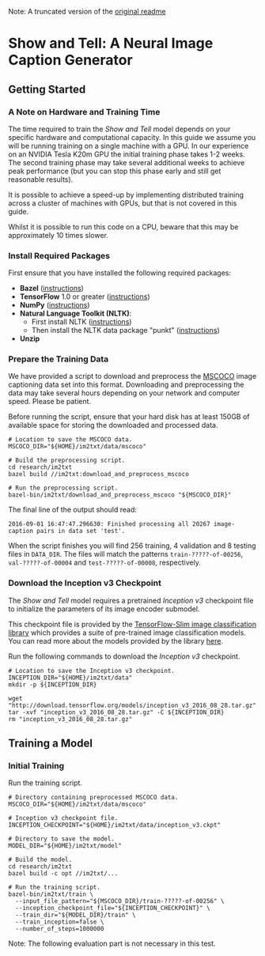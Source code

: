 Note: A truncated version of the [original readme](https://github.com/tensorflow/models/blob/master/research/im2txt/README.md)

# Show and Tell: A Neural Image Caption Generator

## Getting Started

### A Note on Hardware and Training Time

The time required to train the *Show and Tell* model depends on your specific
hardware and computational capacity. In this guide we assume you will be running
training on a single machine with a GPU. In our experience on an NVIDIA Tesla
K20m GPU the initial training phase takes 1-2 weeks. The second training phase
may take several additional weeks to achieve peak performance (but you can stop
this phase early and still get reasonable results).

It is possible to achieve a speed-up by implementing distributed training across
a cluster of machines with GPUs, but that is not covered in this guide.

Whilst it is possible to run this code on a CPU, beware that this may be
approximately 10 times slower.

### Install Required Packages
First ensure that you have installed the following required packages:

* **Bazel** ([instructions](http://bazel.io/docs/install.html))
* **TensorFlow** 1.0 or greater ([instructions](https://www.tensorflow.org/install/))
* **NumPy** ([instructions](http://www.scipy.org/install.html))
* **Natural Language Toolkit (NLTK)**:
    * First install NLTK ([instructions](http://www.nltk.org/install.html))
    * Then install the NLTK data package "punkt" ([instructions](http://www.nltk.org/data.html))
* **Unzip**

### Prepare the Training Data

We have provided a script to download and preprocess the [MSCOCO](http://mscoco.org/) image captioning data set into this format. Downloading
and preprocessing the data may take several hours depending on your network and
computer speed. Please be patient.

Before running the script, ensure that your hard disk has at least 150GB of
available space for storing the downloaded and processed data.

```shell
# Location to save the MSCOCO data.
MSCOCO_DIR="${HOME}/im2txt/data/mscoco"

# Build the preprocessing script.
cd research/im2txt
bazel build //im2txt:download_and_preprocess_mscoco

# Run the preprocessing script.
bazel-bin/im2txt/download_and_preprocess_mscoco "${MSCOCO_DIR}"
```

The final line of the output should read:

```
2016-09-01 16:47:47.296630: Finished processing all 20267 image-caption pairs in data set 'test'.
```

When the script finishes you will find 256 training, 4 validation and 8 testing
files in `DATA_DIR`. The files will match the patterns `train-?????-of-00256`,
`val-?????-of-00004` and `test-?????-of-00008`, respectively.

### Download the Inception v3 Checkpoint

The *Show and Tell* model requires a pretrained *Inception v3* checkpoint file
to initialize the parameters of its image encoder submodel.

This checkpoint file is provided by the
[TensorFlow-Slim image classification library](https://github.com/tensorflow/models/tree/master/research/slim#tensorflow-slim-image-classification-library)
which provides a suite of pre-trained image classification models. You can read
more about the models provided by the library
[here](https://github.com/tensorflow/models/tree/master/research/slim#pre-trained-models).


Run the following commands to download the *Inception v3* checkpoint.

```shell
# Location to save the Inception v3 checkpoint.
INCEPTION_DIR="${HOME}/im2txt/data"
mkdir -p ${INCEPTION_DIR}

wget "http://download.tensorflow.org/models/inception_v3_2016_08_28.tar.gz"
tar -xvf "inception_v3_2016_08_28.tar.gz" -C ${INCEPTION_DIR}
rm "inception_v3_2016_08_28.tar.gz"
```

## Training a Model

### Initial Training

Run the training script.

```shell
# Directory containing preprocessed MSCOCO data.
MSCOCO_DIR="${HOME}/im2txt/data/mscoco"

# Inception v3 checkpoint file.
INCEPTION_CHECKPOINT="${HOME}/im2txt/data/inception_v3.ckpt"

# Directory to save the model.
MODEL_DIR="${HOME}/im2txt/model"

# Build the model.
cd research/im2txt
bazel build -c opt //im2txt/...

# Run the training script.
bazel-bin/im2txt/train \
  --input_file_pattern="${MSCOCO_DIR}/train-?????-of-00256" \
  --inception_checkpoint_file="${INCEPTION_CHECKPOINT}" \
  --train_dir="${MODEL_DIR}/train" \
  --train_inception=false \
  --number_of_steps=1000000
```

Note: The following evaluation part is not necessary in this test.
